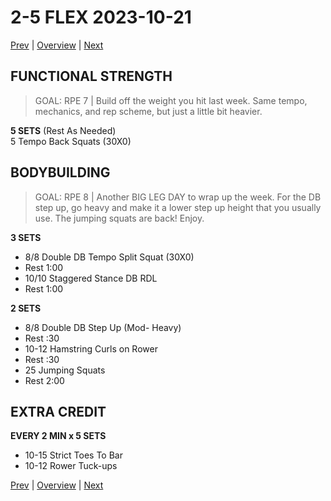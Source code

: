 # 2-5 FLEX 2023-10-21

[Prev](2-4.md) | [Overview](0-Overview.md) | [Next](3-1.md)

## FUNCTIONAL STRENGTH
> GOAL: RPE 7 | Build off the weight you hit last week. Same tempo, mechanics, and rep scheme, but just a little bit heavier.

**5 SETS** (Rest As Needed)<br>
5 Tempo Back Squats (30X0)

## BODYBUILDING
> GOAL: RPE 8 | Another BIG LEG DAY to wrap up the week. For the DB step up, go heavy and make it a lower step up height that you usually use. The jumping squats are back! Enjoy.

**3 SETS**
- 8/8 Double DB Tempo Split Squat (30X0)
- Rest 1:00
- 10/10 Staggered Stance DB RDL
- Rest 1:00

**2 SETS**
- 8/8 Double DB Step Up (Mod- Heavy)
- Rest :30
- 10-12 Hamstring Curls on Rower
- Rest :30
- 25 Jumping Squats
- Rest 2:00

## EXTRA CREDIT
**EVERY 2 MIN x 5 SETS**
- 10-15 Strict Toes To Bar
- 10-12 Rower Tuck-ups

[Prev](2-4.md) | [Overview](0-Overview.md) | [Next](3-1.md)
